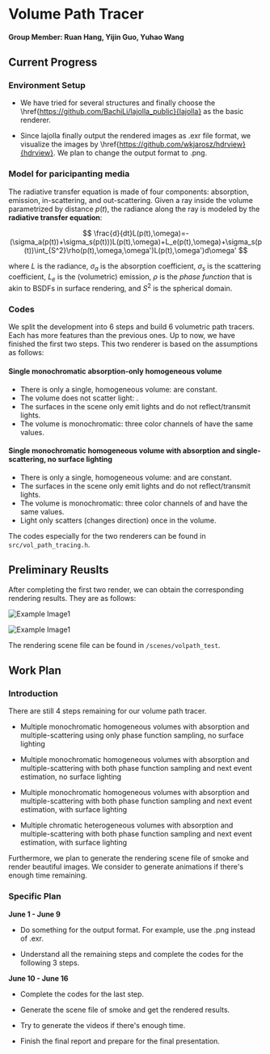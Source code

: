 # Volume Path Tracer

#### Group Member: Ruan Hang, Yijin Guo, Yuhao Wang

## Current Progress

### Environment Setup

- We have tried for several structures and finally choose the \href{https://github.com/BachiLi/lajolla_public}{lajolla} as the basic renderer.

- Since lajolla finally output the rendered images as .exr file format, we visualize the images by \href{https://github.com/wkjarosz/hdrview}{hdrview}. We plan to change the output format to .png.

### Model for paricipanting media

The radiative transfer equation is made of four components: absorption, emission, in-scattering, and out-scattering. Given a ray inside the volume parametrized by distance $p(t)$, the radiance along the ray is modeled by the **radiative transfer equation**:

$$
\frac{d}{dt}L(p(t),\omega)=-(\sigma_a(p(t))+\sigma_s(p(t)))L(p(t),\omega)+L_e(p(t),\omega)+\sigma_s(p(t))\int_{S^2}\rho(p(t),\omega,\omega')L(p(t),\omega')d\omega'
$$

where $L$ is the radiance, $\sigma_a$ is the absorption coefficient, $\sigma_s$ is the scattering coefficient, $L_e$ is the (volumetric) emission, $\rho$ is the *phase function* that is akin to BSDFs in surface rendering, and $S^2$ is the spherical domain.


### Codes

We split the development into 6 steps and build 6 volumetric path tracers. Each has more features than the previous ones. Up to now, we have finished the first two steps. This two renderer is based on the assumptions as follows:

#### Single monochromatic absorption-only homogeneous volume

- There is only a single, homogeneous volume:  are constant.
- The volume does not scatter light: .
- The surfaces in the scene only emit lights and do not reflect/transmit lights.
- The volume is monochromatic: three color channels of  have the same values.

#### Single monochromatic homogeneous volume with absorption and single-scattering, no surface lighting

- There is only a single, homogeneous volume:  and are constant.
- The surfaces in the scene only emit lights and do not reflect/transmit lights.
- The volume is monochromatic: three color channels of  and  have the same values.
- Light only scatters (changes direction) once in the volume.

The codes especially for the two renderers can be found in `src/vol_path_tracing.h`. 

## Preliminary Reuslts 

After completing the first two render, we can obtain the corresponding rendering results. They are as follows:

![Example Image1](docs/test1.exr)

![Example Image1](docs/test2.exr)

The rendering scene file can be found in `/scenes/volpath_test`.


## Work Plan

### Introduction
 
There are still 4 steps remaining for our volume path tracer.

- Multiple monochromatic homogeneous volumes with absorption and multiple-scattering using only phase function sampling, no surface lighting

- Multiple monochromatic homogeneous volumes with absorption and multiple-scattering with both phase function sampling and next event estimation, no surface lighting

- Multiple monochromatic homogeneous volumes with absorption and multiple-scattering with both phase function sampling and next event estimation, with surface lighting

- Multiple chromatic heterogeneous volumes with absorption and multiple-scattering with both phase function sampling and next event estimation, with surface lighting

Furthermore, we plan to generate the rendering scene file of smoke and render beautiful images. We consider to generate animations if there's enough time remaining. 

### Specific Plan

**June 1 - June 9**

- Do something for the output format. For example, use the .png instead of .exr.

- Understand all the remaining steps and complete the codes for the following 3 steps.

**June 10 - June 16**

- Complete the codes for the last step.

- Generate the scene file of smoke and get the rendered results.

- Try to generate the videos if there's enough time.

- Finish the final report and prepare for the final presentation.